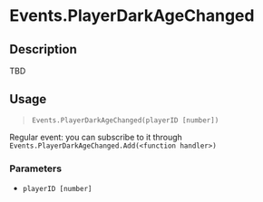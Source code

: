 # Events.PlayerDarkAgeChanged
## Description
TBD

## Usage
> `Events.PlayerDarkAgeChanged(playerID [number])`

Regular event: you can subscribe to it through `Events.PlayerDarkAgeChanged.Add(<function handler>)`

### Parameters
- `playerID [number]`